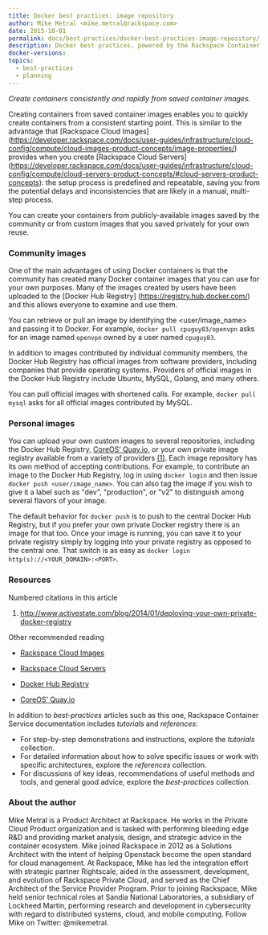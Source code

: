 ```yaml
---
title: Docker best practices: image repository
author: Mike Metral <mike.metral@rackspace.com>
date: 2015-10-01
permalink: docs/best-practices/docker-best-practices-image-repository/
description: Docker best practices, powered by the Rackspace Container Service
docker-versions:
topics:
  - best-practices
  - planning
---
```


*Create containers consistently and rapidly from saved container images.*

Creating containers from saved container images enables you to
quickly create containers from a consistent starting point.
This is similar to the advantage that [Rackspace Cloud Images] (https://developer.rackspace.com/docs/user-guides/infrastructure/cloud-config/compute/cloud-images-product-concepts/image-properties/) provides when you
create [Rackspace Cloud Servers] (https://developer.rackspace.com/docs/user-guides/infrastructure/cloud-config/compute/cloud-servers-product-concepts/#cloud-servers-product-concepts): the setup process is predefined
and repeatable,
saving you from the potential delays and inconsistencies that are likely in
a manual, multi-step process.

You can create your containers from publicly-available images saved by the
community or from custom images that you saved privately for your own reuse.

### Community images

One of the main advantages of using Docker containers is that
the community has created
many Docker container images that you can use for your own purposes.
Many of the images created
by users have been uploaded to the [Docker Hub Registry]
(https://registry.hub.docker.com/) and this allows everyone to examine and use
them.

You can retrieve or pull an image by identifying the
<user/image_name> and passing it to Docker. For example, `docker pull
cpuguy83/openvpn` asks for an image named `openvpn`
owned by a user named `cpuguy83`.

In addition to images contributed by individual community members,
the Docker Hub Registry has official images from software providers, including
companies that provide operating systems.
Providers of official images in the Docker Hub Registry include Ubuntu,
MySQL, Golang, and many others.

You can pull official images with shortened calls.
For example, `docker pull mysql` asks for all official images
contributed by MySQL.

### Personal images

You can upload your own custom images to several repositories, including
the Docker Hub Registry,
[CoreOS’ Quay.io](https://quay.io/), or
your own private image registry available from a variety of providers [(1)](#resources).
Each image repository has its own method of
accepting contributions.
For example, to contribute an image to
the Docker Hub Registry,
log in using `docker login` and then issue
`docker push <user/image_name>`.
You can also tag the image if you wish to give it a label
such as "dev", "production", or "v2" to distinguish among several flavors
of your image.

The default behavior for `docker push` is to push to the central
Docker Hub Registry, but if you prefer your own private
Docker registry there is an image for that too. Once your image is running,
you can save it to your private registry simply by
logging into your private registry as opposed to the central one. That switch is as
easy as `docker login http(s)://<YOUR_DOMAIN>:<PORT>`.

<a name="resources"></a>
### Resources

Numbered citations in this article

1. <http://www.activestate.com/blog/2014/01/deploying-your-own-private-docker-registry>

Other recommended reading

- [Rackspace Cloud Images](https://developer.rackspace.com/docs/user-guides/infrastructure/cloud-config/compute/cloud-images-product-concepts/image-properties/)

- [Rackspace Cloud Servers](https://developer.rackspace.com/docs/user-guides/infrastructure/cloud-config/compute/cloud-servers-product-concepts/#cloud-servers-product-concepts)

- [Docker Hub Registry](https://registry.hub.docker.com/)

- [CoreOS’ Quay.io](https://quay.io/)

In addition to *best-practices* articles such as this one,
Rackspace Container Service documentation includes *tutorials* and *references*:

* For step-by-step demonstrations and instructions, explore the *tutorials* collection.
* For detailed information about how to solve specific issues or work with specific architectures,
  explore the *references* collection.
* For discussions of key ideas, recommendations of useful methods and tools, and
  general good advice, explore the *best-practices* collection.

### About the author

Mike Metral is a Product Architect at Rackspace. He works in the Private Cloud Product organization and is tasked with performing bleeding edge R&D and providing market analysis, design, and strategic advice in the container ecosystem. Mike joined Rackspace in 2012 as a Solutions Architect with the intent of helping Openstack become the open standard for cloud management. At Rackspace, Mike has led the integration effort with strategic partner Rightscale, aided in the assessment, development, and evolution of Rackspace Private Cloud, and served as the Chief Architect of the Service Provider Program. Prior to joining Rackspace, Mike held senior technical roles at Sandia National Laboratories, a subsidiary of Lockheed Martin, performing research and development in cybersecurity with regard to distributed systems, cloud, and mobile computing. Follow Mike on Twitter: @mikemetral.
